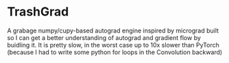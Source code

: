 # TrashGrad
A grabage numpy/cupy-based autograd engine inspired by micrograd built so I can get a better understanding of autograd and gradient flow by buidling it. It is pretty slow, in the worst case up to 10x slower than PyTorch (because I had to write some python for loops in the Convolution backward)
